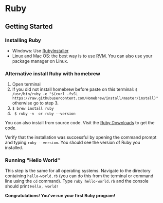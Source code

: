 # Ruby

## Getting Started

### Installing Ruby
* Windows: Use [RubyInstaller](http://rubyinstaller.org/)
* Linux and Mac OS: the best way is to use [RVM](https://rvm.io/rvm/install). You can also use your package manager on Linux.

### Alternative install Ruby with homebrew

1. Open terminal
2. If you did not install homebrew before paste on this terminal: ```$  /usr/bin/ruby -e "$(curl -fsSL https://raw.githubusercontent.com/Homebrew/install/master/install)" ``` otherwise go to step 3.
3. ``` $ brew install ruby ```
4. ``` $ ruby -v  or ruby --version```


You can also install from source code. Visit the [Ruby Downloads](https://www.ruby-lang.org/en/downloads/) to get the code.

Verify that the installation was successful by opening the command prompt and typing `ruby --version`. You should see the version of Ruby you installed.

### Running "Hello World"

This step is the same for all operating systems. Navigate to the directory containing `hello-world.rb` (you can do this from the terminal or command line using the `cd` command). Type `ruby hello-world.rb` and the console should print `Hello, world!`

**Congratulations! You've run your first Ruby program!**
